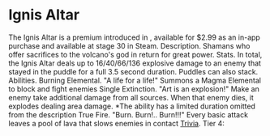 # Ignis Altar

The Ignis Altar is a premium introduced in , available for $2.99 as an in-app purchase and available at stage 30 in Steam.
Description.
Shamans who offer sacrifices to the volcano's god in return for great power.
Stats.
In total, the Ignis Altar deals up to 16/40/66/136 explosive damage to an enemy that stayed in the puddle for a full 3.5 second duration. Puddles can also stack.
Abilities.
Burning Elemental.
 "A life for a life!"
Summons a Magma Elemental to block and fight enemies
Single Extinction.
 "Art is an explosion!"
Make an enemy take additional damage from all sources. When that enemy dies, it explodes dealing area damage.
*The ability has a limited duration omitted from the description
True Fire.
 "Burn. Burn!.. Burn!!!"
Every basic attack leaves a pool of lava that slows enemies in contact
[Trivia](Quotes).
Tier 4: 